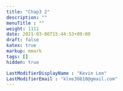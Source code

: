 ```yaml
---
title: "Chap3 2"
description: ""
menuTitle : ""
weight: 1111
date: 2021-03-06T15:44:53+09:00
draft: false
katex: true
markup: mmark
tags: []
hidden: true

LastModifierDisplayName : "Kevin Lee"
LastModifierEmail : "klee30810@gmail.com"
---
```


